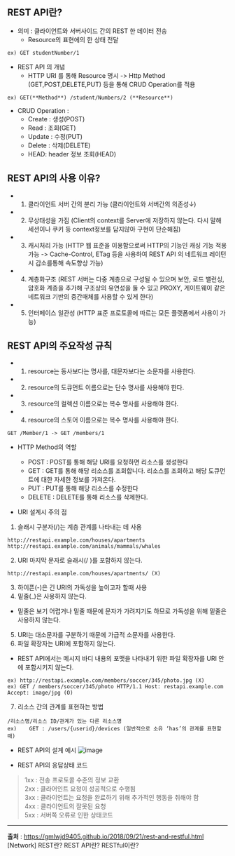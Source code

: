## REST API란? 
* 의미 : 클라이언트와 서버사이드 간의 REST 한 데이터 전송 
  * Resource의 표현에의 한 상태 전달 
```
ex) GET studentNumber/1
```
* REST API 의 개념
  * HTTP URI 를 통해 Resource 명시 -> Http Method (GET,POST,DELETE,PUT) 등을 통해 CRUD Operation를 적용   
```
ex) GET(**Method**) /student/Numbers/2 (**Resource**)
```
* CRUD Operation : 
  * Create : 생성(POST)
  * Read : 조회(GET)
  * Update : 수정(PUT)
  * Delete : 삭제(DELETE)
  * HEAD: header 정보 조회(HEAD)

## REST API의 사용 이유?
* 1. 클라이언트 서버 간의 분리 가능 (클라이언트와 서버간의 의존성↓)
* 2. 무상태성을 가짐 (Client의 context를 Server에 저장하지 않는다. 다시 말해 세션이나 쿠키 등 context정보를 담지않아 구현이 단순해짐)
* 3. 캐시처리 가능 (HTTP 웹 표준을 이용함으로써 HTTP의 기능인 캐싱 기능 적용 가능 -> Cache-Control, ETag 등을 사용하여 REST API 의 네트워크 레이턴시 감소를통해 속도향상 가능)
* 4. 계층화구조 (REST 서버는 다중 계층으로 구성될 수 있으며 보안, 로드 밸런싱, 암호화 계층을 추가해 구조상의 유연성을 둘 수 있고 PROXY, 게이트웨이 같은 네트워크 기반의 중간매체를 사용할 수 있게 한다)
* 5. 인터페이스 일관성 (HTTP 표준 프로토콜에 따르는 모든 플랫폼에서 사용이 가능)

## REST API의 주요작성 규칙 

* 1) resource는 동사보다는 명사를, 대문자보다는 소문자를 사용한다.
* 2) resource의 도큐먼트 이름으로는 단수 명사를 사용해야 한다.
* 3) resource의 컬렉션 이름으로는 복수 명사를 사용해야 한다.
* 4) resource의 스토어 이름으로는 복수 명사를 사용해야 한다.
```
GET /Member/1 -> GET /members/1
```

* HTTP Method의 역할
  * POST	: POST를 통해 해당 URI를 요청하면 리소스를 생성한다
  * GET : GET를 통해 해당 리소스를 조회합니다. 리소스를 조회하고 해당 도큐먼트에 대한 자세한 정보를 가져온다.
  * PUT : PUT를 통해 해당 리소스를 수정한다
  * DELETE : DELETE를 통해 리소스를 삭제한다.

* URI 설계시 주의 점 
1) 슬래시 구분자(/)는 계층 관계를 나타내는 데 사용
```
http://restapi.example.com/houses/apartments
http://restapi.example.com/animals/mammals/whales
```
2) URI 마지막 문자로 슬래시(/ )를 포함하지 않는다.
```
http://restapi.example.com/houses/apartments/ (X)
```
3) 하이픈(-)은 긴 URI의 가독성을 높이고자 할때 사용
4) 밑줄(_)은 사용하지 않는다.
  * 밑줄은 보기 어렵거나 밑줄 때문에 문자가 가려지기도 하므로 가독성을 위해 밑줄은 사용하지 않는다.
5) URI는 대소문자를 구분하기 때문에 가급적 소문자를 사용한다.
6) 파일 확장자는 URI에 포함하지 않는다.
  * REST API에서는 메시지 바디 내용의 포맷을 나타내기 위한 파일 확장자를 URI 안에 포함시키지 않는다.
```
ex) http://restapi.example.com/members/soccer/345/photo.jpg (X)
ex) GET / members/soccer/345/photo HTTP/1.1 Host: restapi.example.com Accept: image/jpg (O)
```
7) 리소스 간의 관계를 표현하는 방법
```
/리소스명/리소스 ID/관계가 있는 다른 리소스명
ex)    GET : /users/{userid}/devices (일반적으로 소유 ‘has’의 관계를 표현할 때)
```    

* REST API의 설계 예시
![image](https://user-images.githubusercontent.com/46732816/116965014-da033c00-ace7-11eb-82ec-9ac276927cf7.png)

* REST API의 응답상태 코드 
> 1xx : 전송 프로토콜 수준의 정보 교환  
> 2xx : 클라어인트 요청이 성공적으로 수행됨  
> 3xx : 클라이언트는 요청을 완료하기 위해 추가적인 행동을 취해야 함  
> 4xx : 클라이언트의 잘못된 요청  
> 5xx : 서버쪽 오류로 인한 상태코드  

- - -

**출처** : <https://gmlwjd9405.github.io/2018/09/21/rest-and-restful.html>
           [Network] REST란? REST API란? RESTful이란?
           
